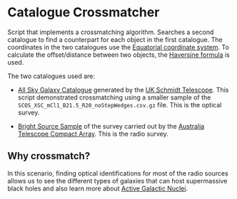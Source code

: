 # Catalogue Crossmatcher

Script that implements a crossmatching algorithm. Searches a second catalogue to find a counterpart for each object in the first catalogue. The coordinates in the two catalogues use the [Equatorial coordinate system](https://en.wikipedia.org/wiki/Equatorial_coordinate_system). To calculate the offset/distance between two objects, the [Haversine formula](https://en.wikipedia.org/wiki/Haversine_formula) is used.

The two catalogues used are:  

- [All Sky Galaxy Catalogue](http://ssa.roe.ac.uk/allSky) generated by the [UK Schmidt Telescope](https://en.wikipedia.org/wiki/UK_Schmidt_Telescope). This script demonstrated crossmatching using a smaller sample of the `SCOS_XSC_mCl1_B21.5_R20_noStepWedges.csv.gz` file. This is the optical survey.

- [Bright Source Sample](http://cdsarc.u-strasbg.fr/viz-bin/Cat?J/MNRAS/384/775) of the survey carried out by the [Australia Telescope Compact Array](https://www.narrabri.atnf.csiro.au/). This is the radio survey.

## Why crossmatch?

In this scenario, finding optical identifications for most of the radio sources allows us to see the different types of galaxies that can host supermassive black holes and also learn more about [Active Galactic Nuclei](https://en.wikipedia.org/wiki/Active_galactic_nucleus).
